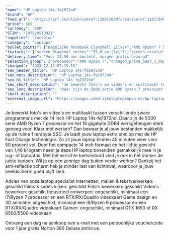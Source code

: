```yaml
---
"name": "HP Laptop 14s-fq1972nd"
"brand": "HP"
"feed_url": "https://prf.hn/click/camref:1100l383M/creativeref:1101l84031/destination:https%3A%2F%2Fwww.coolblue.nl%2Fproduct%2F928262"
"price": 669
"currency": "EUR"
"GTIN": "197029510921"
"supplier": "Coolblue"
"category": "Laptops"
"bullet_points": ["Dagelijks Notebook Clamshell Zilver","AMD Ryzen™ 7 5700U 1,8 GHz","35,6 cm (14\") Full HD 1920 x 1080 Pixels IPS LED backlight 16:9","16 GB DDR4-SDRAM 3200 MHz 2 x 8 GB","1 TB SSD","AMD Radeon Graphics","Wi-Fi 5 (802.11ac) Bluetooth 5.0","Lithium-Ion (Li-Ion) 41 Wh 9,75 uur 45 W","Windows 11 Home"]
"features": {"screen_diagonal_inches":"35,6 cm (14\")","screen_resolution":"1920 x 1080 Pixels","processor_family":"AMD Ryzen™ 7","memory_size":"16 GB","memory_type":"DDR4-SDRAM","total_storage_space":"1 TB","operating_system":"Windows 11 Home","battery_capacity":"41 Wh","width":"324 mm","depth":"225 mm","height":"17,9 mm","weight":"1,46 kg"}
"delivery_time": "Voor 23.59 uur besteld, morgen gratis bezorgd"
"selection_group": {"processor":"AMD Ryzen 7","changed_price_past_3_days":false}
"changed": "2023-12-13 07:15:15"
"seo_header_title": "HP Laptop 14s-fq1972nd"
"seo_meta_description": "HP Laptop 14s-fq1972nd"
"seo_h1_title": "HP Laptop 14s-fq1972nd"
"seo_short_description": "Je bewerkt foto's en video's en multitaskt tussen verschillende zware programma's met de 14 inch HP Laptop 14s-fq1972nd."
"seo_long_description": "Daar zijn de 5000 serie AMD Ryzen 7 processor en het 16 gigabyte DDR4 werkgeheugen sterk genoeg voor. Klaar met werken? Dan bewaar je al jouw bestanden makkelijk op de ruime 1 terabyte SSD. Je laadt jouw laptop extra snel op met de HP Fast Charge technologie. Zo zit jouw laptop binnen 45 minuten weer voor 50 procent vol. Door het compacte 14 inch formaat en het lichte gewicht van 1,46 kilogram neem je deze HP laptop bovendien gemakkelijk mee in je rug- of laptoptas. Met het verlichte toetsenbord vind je ook in het donker de juiste toetsen. Wil je op een zonnige dag buiten verder werken? Dankzij het anti-reflectie scherm heb je minder last van lichtinval, waardoor je jouw beeldscherm goed blijft zien. \r\n\r\nAdvies van onze laptop specialist\r\nInternetten, mailen & tekstverwerken: geschikt\r\nFilms & series kijken: geschikt\r\nFoto's bewerken: geschikt\r\nVideo's bewerken: geschikt\r\nIndustrieel ontwerpen: ongeschikt, minimaal een i7/Ryzen 7 processor en een RTX/RX/Quadro videokaart\r\nGame design en 3D animatie: ongeschikt, minimaal een i9/Ryzen 9 processor en een RTX/RX/Quadro videokaart\r\nGamen: ongeschikt, minimaal GTX 1650 of RX 6500/5500 videokaart\r\n \r\nOntvang een dag na aankoop een e-mail met een persoonlijke vouchercode voor 1 jaar gratis Norton 360 Deluxe antivirus."
"short_description": ""
"external_image_url": "https://images.zakelijkelaptopkopen.nl/hp-laptop-14s-fq1972nd.webp"
---
```


Je bewerkt foto's en video's en multitaskt tussen verschillende zware programma's met de 14 inch HP Laptop 14s-fq1972nd. Daar zijn de 5000 serie AMD Ryzen 7 processor en het 16 gigabyte DDR4 werkgeheugen sterk genoeg voor. Klaar met werken? Dan bewaar je al jouw bestanden makkelijk op de ruime 1 terabyte SSD. Je laadt jouw laptop extra snel op met de HP Fast Charge technologie. Zo zit jouw laptop binnen 45 minuten weer voor 50 procent vol. Door het compacte 14 inch formaat en het lichte gewicht van 1,46 kilogram neem je deze HP laptop bovendien gemakkelijk mee in je rug- of laptoptas. Met het verlichte toetsenbord vind je ook in het donker de juiste toetsen. Wil je op een zonnige dag buiten verder werken? Dankzij het anti-reflectie scherm heb je minder last van lichtinval, waardoor je jouw beeldscherm goed blijft zien.

Advies van onze laptop specialist
Internetten, mailen & tekstverwerken: geschikt
Films & series kijken: geschikt
Foto's bewerken: geschikt
Video's bewerken: geschikt
Industrieel ontwerpen: ongeschikt, minimaal een i7/Ryzen 7 processor en een RTX/RX/Quadro videokaart
Game design en 3D animatie: ongeschikt, minimaal een i9/Ryzen 9 processor en een RTX/RX/Quadro videokaart
Gamen: ongeschikt, minimaal GTX 1650 of RX 6500/5500 videokaart
 
Ontvang een dag na aankoop een e-mail met een persoonlijke vouchercode voor 1 jaar gratis Norton 360 Deluxe antivirus.